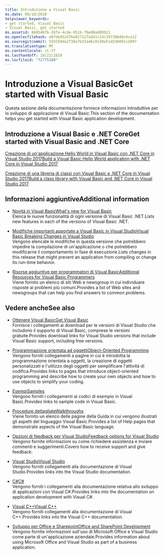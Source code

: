 ```yaml
---
title: Introduzione a Visual Basic
ms.date: 09/10/2018
helpviewer_keywords:
- get started, Visual Basic
- Visual Basic, get started
ms.assetid: 6685467b-28fa-4cde-9516-f0e00ad08911
ms.openlocfilehash: e07ded52d76e027127ad41c14c39730648c0ca12
ms.sourcegitcommit: 559259da2738a7b33a46c0130e51d336091c2097
ms.translationtype: MT
ms.contentlocale: it-IT
ms.lasthandoff: 10/22/2019
ms.locfileid: "72775189"
---
```

# <a name="get-started-with-visual-basic"></a><span data-ttu-id="c6906-102">Introduzione a Visual Basic</span><span class="sxs-lookup"><span data-stu-id="c6906-102">Get started with Visual Basic</span></span>

<span data-ttu-id="c6906-103">Questa sezione della documentazione fornisce informazioni introduttive per lo sviluppo di applicazione di Visual Basic.</span><span class="sxs-lookup"><span data-stu-id="c6906-103">This section of the documentation helps you get started with Visual Basic application development.</span></span>

## <a name="get-started-with-visual-basic-and-net-core"></a><span data-ttu-id="c6906-104">Introduzione a Visual Basic e .NET Core</span><span class="sxs-lookup"><span data-stu-id="c6906-104">Get started with Visual Basic and .NET Core</span></span>

[<span data-ttu-id="c6906-105">Creazione di un'applicazione Hello World in Visual Basic con .NET Core in Visual Studio 2017</span><span class="sxs-lookup"><span data-stu-id="c6906-105">Build a Visual Basic Hello World application with .NET Core in Visual Studio 2017</span></span>](../../core/tutorials/vb-with-visual-studio.md)

[<span data-ttu-id="c6906-106">Creazione di una libreria di classi con Visual Basic e .NET Core in Visual Studio 2017</span><span class="sxs-lookup"><span data-stu-id="c6906-106">Build a class library with Visual Basic and .NET Core in Visual Studio 2017</span></span>](../../core/tutorials/vb-library-with-visual-studio.md)

## <a name="additional-information"></a><span data-ttu-id="c6906-107">Informazioni aggiuntive</span><span class="sxs-lookup"><span data-stu-id="c6906-107">Additional information</span></span>

- <span data-ttu-id="c6906-108">[Novità in Visual Basic](whats-new.md)</span><span class="sxs-lookup"><span data-stu-id="c6906-108">[What's new for Visual Basic](whats-new.md)</span></span>\
<span data-ttu-id="c6906-109">Elenca le nuove funzionalità di ogni versione di Visual Basic .NET.</span><span class="sxs-lookup"><span data-stu-id="c6906-109">Lists new features in each of the versions of Visual Basic .NET.</span></span>

- <span data-ttu-id="c6906-110">[Modifiche importanti apportate a Visual Basic in Visual Studio](breaking-changes-in-visual-studio.md)</span><span class="sxs-lookup"><span data-stu-id="c6906-110">[Visual Basic Breaking Changes in Visual Studio](breaking-changes-in-visual-studio.md)</span></span>\
<span data-ttu-id="c6906-111">Vengono elencate le modifiche in questa versione che potrebbero impedire la compilazione di un'applicazione o che potrebbero modificarne il comportamento in fase di esecuzione.</span><span class="sxs-lookup"><span data-stu-id="c6906-111">Lists changes in this release that might prevent an application from compiling or change its run-time behavior.</span></span>

- <span data-ttu-id="c6906-112">[Risorse aggiuntive per programmatori di Visual Basic](additional-resources.md)</span><span class="sxs-lookup"><span data-stu-id="c6906-112">[Additional Resources for Visual Basic Programmers](additional-resources.md)</span></span>\
<span data-ttu-id="c6906-113">Viene fornito un elenco di siti Web e newsgroup in cui individuare risposte ai problemi più comuni.</span><span class="sxs-lookup"><span data-stu-id="c6906-113">Provides a list of Web sites and newsgroups that can help you find answers to common problems.</span></span>

## <a name="see-also"></a><span data-ttu-id="c6906-114">Vedere anche</span><span class="sxs-lookup"><span data-stu-id="c6906-114">See also</span></span>

- [<span data-ttu-id="c6906-115">Ottenere Visual Basic</span><span class="sxs-lookup"><span data-stu-id="c6906-115">Get Visual Basic</span></span>](https://visualstudio.microsoft.com/downloads/?utm_medium=microsoft&utm_source=docs.microsoft.com&utm_campaign=inline+link&utm_content=download+vs2019)  
<span data-ttu-id="c6906-116">Fornisce i collegamenti ai download per le versioni di Visual Studio che includono il supporto di Visual Basic, comprese le versioni gratuite.</span><span class="sxs-lookup"><span data-stu-id="c6906-116">Provides download links for Visual Studio versions that include Visual Basic support, including free versions.</span></span>

- <span data-ttu-id="c6906-117">[Programmazione orientata ad oggetti](../programming-guide/concepts/object-oriented-programming.md)</span><span class="sxs-lookup"><span data-stu-id="c6906-117">[Object-Oriented Programming](../programming-guide/concepts/object-oriented-programming.md)</span></span>\
<span data-ttu-id="c6906-118">Vengono forniti collegamenti a pagine in cui è introdotta la programmazione orientata a oggetti, la creazione di oggetti personalizzati e l'utilizzo degli oggetti per semplificare l'attività di codifica.</span><span class="sxs-lookup"><span data-stu-id="c6906-118">Provides links to pages that introduce object-oriented programming and describe how to create your own objects and how to use objects to simplify your coding.</span></span>

- <span data-ttu-id="c6906-119">[Esempi](../../visual-basic/sample-applications.md)</span><span class="sxs-lookup"><span data-stu-id="c6906-119">[Samples](../../visual-basic/sample-applications.md)</span></span>\
<span data-ttu-id="c6906-120">Vengono forniti i collegamenti ai codici di esempio in Visual Basic.</span><span class="sxs-lookup"><span data-stu-id="c6906-120">Provides links to sample code in Visual Basic.</span></span>

- <span data-ttu-id="c6906-121">[Procedure dettagliate](../../visual-basic/walkthroughs.md)</span><span class="sxs-lookup"><span data-stu-id="c6906-121">[Walkthroughs](../../visual-basic/walkthroughs.md)</span></span>\
<span data-ttu-id="c6906-122">Viene fornito un elenco delle pagine della Guida in cui vengono illustrati gli aspetti del linguaggio Visual Basic.</span><span class="sxs-lookup"><span data-stu-id="c6906-122">Provides a list of Help pages that demonstrate aspects of the Visual Basic language.</span></span>

- <span data-ttu-id="c6906-123">[Opzioni di feedback per Visual Studio](/visualstudio/ide/feedback-options)</span><span class="sxs-lookup"><span data-stu-id="c6906-123">[Feedback options for Visual Studio](/visualstudio/ide/feedback-options)</span></span>\
<span data-ttu-id="c6906-124">Vengono fornite informazioni su come richiedere assistenza e inviare commenti e suggerimenti.</span><span class="sxs-lookup"><span data-stu-id="c6906-124">Covers how to receive support and give feedback.</span></span>

- <span data-ttu-id="c6906-125">[Visual Studio](/visualstudio/)</span><span class="sxs-lookup"><span data-stu-id="c6906-125">[Visual Studio](/visualstudio/)</span></span>\
<span data-ttu-id="c6906-126">Vengono forniti collegamenti alla documentazione di Visual Studio.</span><span class="sxs-lookup"><span data-stu-id="c6906-126">Provides links into the Visual Studio documentation.</span></span>

- <span data-ttu-id="c6906-127">[C#](../../csharp/index.md)</span><span class="sxs-lookup"><span data-stu-id="c6906-127">[C#](../../csharp/index.md)</span></span>\
<span data-ttu-id="c6906-128">Vengono forniti i collegamenti alla documentazione relativa allo sviluppo di applicazioni con Visual C#.</span><span class="sxs-lookup"><span data-stu-id="c6906-128">Provides links into the documentation on application development with Visual C#.</span></span>

- <span data-ttu-id="c6906-129">[Visual C++](/cpp/)</span><span class="sxs-lookup"><span data-stu-id="c6906-129">[Visual C++](/cpp/)</span></span>\
<span data-ttu-id="c6906-130">Vengono forniti collegamenti alla documentazione di Visual C++.</span><span class="sxs-lookup"><span data-stu-id="c6906-130">Provides links into the Visual C++ documentation.</span></span>

- <span data-ttu-id="c6906-131">[Sviluppo per Office e Sharepoint](/visualstudio/vsto/office-and-sharepoint-development-in-visual-studio)</span><span class="sxs-lookup"><span data-stu-id="c6906-131">[Office and SharePoint Development](/visualstudio/vsto/office-and-sharepoint-development-in-visual-studio)</span></span>\
<span data-ttu-id="c6906-132">Vengono fornite informazioni sull'uso di Microsoft Office e Visual Studio come parte di un'applicazione aziendale.</span><span class="sxs-lookup"><span data-stu-id="c6906-132">Provides information about using Microsoft Office and Visual Studio as part of a business application.</span></span>
